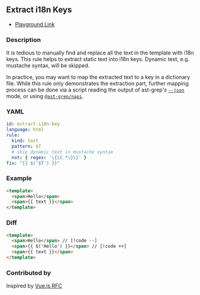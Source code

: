 ## Extract i18n Keys <Badge type="tip" text="Has Fix" />

* [Playground Link](/playground.html#eyJtb2RlIjoiQ29uZmlnIiwibGFuZyI6Imh0bWwiLCJxdWVyeSI6IiIsInJld3JpdGUiOiIiLCJzdHJpY3RuZXNzIjoicmVsYXhlZCIsInNlbGVjdG9yIjoiIiwiY29uZmlnIjoicnVsZTpcbiAga2luZDogdGV4dFxuICBwYXR0ZXJuOiAkVFxuICBub3Q6XG4gICAgcmVnZXg6ICdcXHtcXHsuKlxcfVxcfSdcbmZpeDogXCJ7eyAkKCckVCcpIH19XCIiLCJzb3VyY2UiOiI8dGVtcGxhdGU+XG4gIDxzcGFuPkhlbGxvPC9zcGFuPlxuICA8c3Bhbj57eyB0ZXh0IH19PC9zcGFuPlxuPC90ZW1wbGF0ZT4ifQ==)

### Description

It is tedious to manually find and replace all the text in the template with i18n keys. This rule helps to extract static text into i18n keys. Dynamic text, e.g. mustache syntax, will be skipped.

In practice, you may want to map the extracted text to a key in a dictionary file. While this rule only demonstrates the extraction part, further mapping process can be done via a script reading the output of ast-grep's [`--json`](/guide/tools/json.html) mode, or using [`@ast-grep/napi`](/guide/api-usage/js-api.html).

### YAML
```yaml
id: extract-i18n-key
language: html
rule:
  kind: text
  pattern: $T
  # skip dynamic text in mustache syntax
  not: { regex: '\{\{.*\}\}' }
fix: "{{ $('$T') }}"
```

### Example

<!-- highlight matched code in curly-brace {lineNum} -->
```html {2}
<template>
  <span>Hello</span>
  <span>{{ text }}</span>
</template>
```

### Diff
<!-- use // [!code --] and // [!code ++] to annotate diff -->
```html
<template>
  <span>Hello</span> // [!code --]
  <span>{{ $('Hello') }}</span> // [!code ++]
  <span>{{ text }}</span>
</template>
```

### Contributed by
Inspired by [Vue.js RFC](https://github.com/vuejs/rfcs/discussions/705#discussion-7255672)